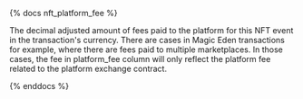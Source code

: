 {% docs nft_platform_fee %}

The decimal adjusted amount of fees paid to the platform for this NFT event in the transaction's currency. There are cases in Magic Eden transactions for example, where there are fees paid to multiple marketplaces. In those cases, the fee in platform_fee column will only reflect the platform fee related to the platform exchange contract.

{% enddocs %}